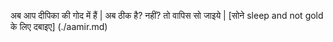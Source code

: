 अब आप दीपिका की गोद में हैं | 
अब ठीक है? नहीं? तो वापिस सो जाइये | 
[सोने sleep and not gold के लिए दबाइए] (./aamir.md)

